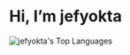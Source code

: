 # Hi, I’m jefyokta



![jefyokta's Top Languages](https://github-readme-stats.vercel.app/api/top-langs/?username=jefyokta&theme=vue-dark&show_icons=true&hide_border=true&layout=compact)
<!---
jefyokta/jefyokta is a ✨ special ✨ repository because its `README.md` (this file) appears on your GitHub profile.
You can click the Preview link to take a look at your changes.
--->
